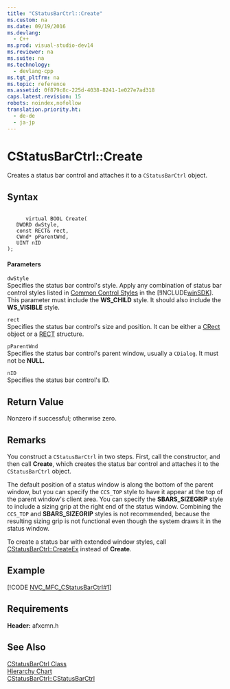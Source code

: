 ```yaml
---
title: "CStatusBarCtrl::Create"
ms.custom: na
ms.date: 09/19/2016
ms.devlang: 
  - C++
ms.prod: visual-studio-dev14
ms.reviewer: na
ms.suite: na
ms.technology: 
  - devlang-cpp
ms.tgt_pltfrm: na
ms.topic: reference
ms.assetid: 0f879c8c-225d-4038-8241-1e027e7ad318
caps.latest.revision: 15
robots: noindex,nofollow
translation.priority.ht: 
  - de-de
  - ja-jp
---
```

# CStatusBarCtrl::Create
Creates a status bar control and attaches it to a `CStatusBarCtrl` object.  
  
## Syntax  
  
```  
  
      virtual BOOL Create(  
   DWORD dwStyle,  
   const RECT& rect,  
   CWnd* pParentWnd,  
   UINT nID   
);  
```  
  
#### Parameters  
 `dwStyle`  
 Specifies the status bar control's style. Apply any combination of status bar control styles listed in [Common Control Styles](http://msdn.microsoft.com/library/windows/desktop/bb775498) in the [!INCLUDE[winSDK](../vs140/includes/winSDK_md.md)]. This parameter must include the **WS_CHILD** style. It should also include the **WS_VISIBLE** style.  
  
 `rect`  
 Specifies the status bar control's size and position. It can be either a [CRect](../vs140/CRect-Class.md) object or a [RECT](http://msdn.microsoft.com/library/windows/desktop/dd162897) structure.  
  
 `pParentWnd`  
 Specifies the status bar control's parent window, usually a `CDialog`. It must not be **NULL.**  
  
 `nID`  
 Specifies the status bar control's ID.  
  
## Return Value  
 Nonzero if successful; otherwise zero.  
  
## Remarks  
 You construct a `CStatusBarCtrl` in two steps. First, call the constructor, and then call **Create**, which creates the status bar control and attaches it to the `CStatusBarCtrl` object.  
  
 The default position of a status window is along the bottom of the parent window, but you can specify the `CCS_TOP` style to have it appear at the top of the parent window's client area. You can specify the **SBARS_SIZEGRIP** style to include a sizing grip at the right end of the status window. Combining the `CCS_TOP` and **SBARS_SIZEGRIP** styles is not recommended, because the resulting sizing grip is not functional even though the system draws it in the status window.  
  
 To create a status bar with extended window styles, call [CStatusBarCtrl::CreateEx](../vs140/CStatusBarCtrl--CreateEx.md) instead of **Create**.  
  
## Example  
 [!CODE [NVC_MFC_CStatusBarCtrl#1](../CodeSnippet/VS_Snippets_Cpp/NVC_MFC_CStatusBarCtrl#1)]  
  
## Requirements  
 **Header:** afxcmn.h  
  
## See Also  
 [CStatusBarCtrl Class](../vs140/CStatusBarCtrl-Class.md)   
 [Hierarchy Chart](../vs140/Hierarchy-Chart.md)   
 [CStatusBarCtrl::CStatusBarCtrl](../vs140/CStatusBarCtrl--CStatusBarCtrl.md)